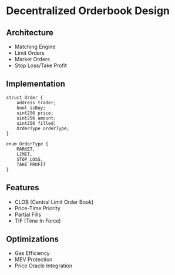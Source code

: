 # Decentralized Orderbook Design

## Architecture
- Matching Engine
- Limit Orders
- Market Orders
- Stop Loss/Take Profit

## Implementation
```solidity
struct Order {
    address trader;
    bool isBuy;
    uint256 price;
    uint256 amount;
    uint256 filled;
    OrderType orderType;
}

enum OrderType {
    MARKET,
    LIMIT,
    STOP_LOSS,
    TAKE_PROFIT
}
```

## Features
- CLOB (Central Limit Order Book)
- Price-Time Priority
- Partial Fills
- TIF (Time In Force)

## Optimizations
- Gas Efficiency
- MEV Protection
- Price Oracle Integration